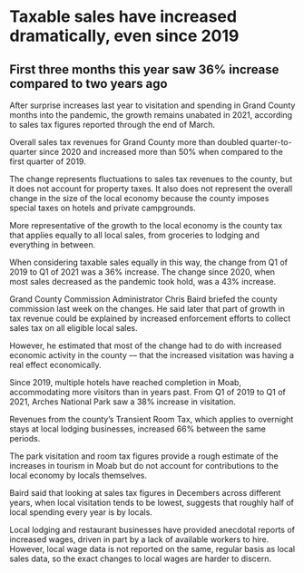 # Taxable sales have increased dramatically, even since 2019

## First three months this year saw 36% increase compared to two years ago

After surprise increases last year to visitation and spending in Grand County months into the pandemic, the growth remains unabated in 2021, according to sales tax figures reported through the end of March.

Overall sales tax revenues for Grand County more than doubled quarter-to-quarter since 2020 and increased more than 50% when compared to the first quarter of 2019.

The change represents fluctuations to sales tax revenues to the county, but it does not account for property taxes. It also does not represent the overall change in the size of the local economy because the county imposes special taxes on hotels and private campgrounds.

More representative of the growth to the local economy is the county tax that applies equally to all local sales, from groceries to lodging and everything in between.

When considering taxable sales equally in this way, the change from Q1 of 2019 to Q1 of 2021 was a 36% increase. The change since 2020, when most sales decreased as the pandemic took hold, was a 43% increase.

Grand County Commission Administrator Chris Baird briefed the county commission last week on the changes. He said later that part of growth in tax revenue could be explained by increased enforcement efforts to collect sales tax on all eligible local sales.

However, he estimated that most of the change had to do with increased economic activity in the county — that the increased visitation was having a real effect economically.

Since 2019, multiple hotels have reached completion in Moab, accommodating more visitors than in years past. From Q1 of 2019 to Q1 of 2021, Arches National Park saw a 38% increase in visitation.

Revenues from the county’s Transient Room Tax, which applies to overnight stays at local lodging businesses, increased 66% between the same periods.

The park visitation and room tax figures provide a rough estimate of the increases in tourism in Moab but do not account for contributions to the local economy by locals themselves.

Baird said that looking at sales tax figures in Decembers across different years, when local visitation tends to be lowest, suggests that roughly half of local spending every year is by locals.

Local lodging and restaurant businesses have provided anecdotal reports of increased wages, driven in part by a lack of available workers to hire. However, local wage data is not reported on the same, regular basis as local sales data, so the exact changes to local wages are harder to discern.

